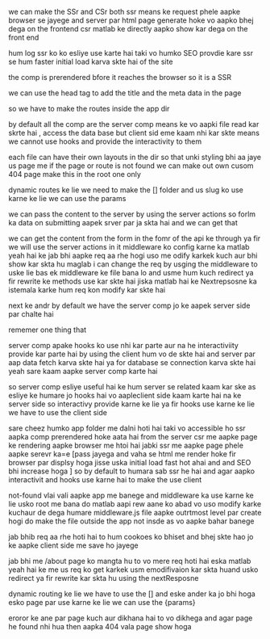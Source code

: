 we can make the SSr and CSr both 
ssr means ke request phele aapke browser se jayege and server par html page generate hoke vo aapko bhej dega on the frontend 
csr matlab ke directly aapko show kar dega on the front end 

hum log ssr ko ko esliye use karte hai taki vo humko SEO provdie kare 
ssr se hum faster initial load karva skte hai of the site 

the comp is prerendered bfore it reaches the browser so it is a SSR 

we can use the head tag to add the title and the meta data in the page 

so we have to make the routes inside the app dir 

by default all the comp are the server comp means ke vo aapki file read kar skrte hai , access the data base but client sid eme kaam nhi kar skte means we cannot use hooks and provide the interactivity to them 

each file can have their own layouts in the dir so that unki styling bhi aa jaye us page  me 
if the page or route is not found we can make out own cusom 404 page 
make this in the root one only 


dynamic routes ke lie we need to make the [] folder and us slug ko use karne ke lie we can use the params 

we can pass the content to the server by using the server actions so forlm ka data on submitting aapek srver par ja skta hai and we can get that 
<!-- make the routes insdie the app dir only to make the routes  -->

we can get the content from the form in the fomr of the api ke through ya fir we will use the server actions in it 
middleware ko config karne ka matlab yeah hai ke jab bhi aapke req aa rhe hogi uso me  odify karkek kuch aur bhi show kar skta hu 
maglab i can change the req by usging the middleware to uske lie bas ek middleware ke file bana lo and usme hum kuch redirect  ya fir rewrite ke methods use kar skte hai jiska matlab hai ke Nextrepsosne ka istemala karke hum req kon modify kar skte hai 

next ke andr by default we have the server comp jo ke aapek server side par chalte hai 

rememer one thing that 








server comp apake hooks ko use nhi kar parte aur na he interactiviity provide kar parte hai 
by using the client hum vo de skte hai and server par aap data fetch karva skte hai ya for database se connection karva skte hai 
yeah sare kaam aapke server comp karte hai 

so server comp esliye useful hai ke hum server se related kaam kar ske
as esliye ke humare jo hooks hai vo aapleclient side kaam karte hai na ke server side 
so interactivy provide karne ke lie ya fir hooks use karne ke lie we have to use the client side  

sare cheez humko app folder me dalni hoti hai taki vo accessible ho 
ssr aapka comp prerendered hoke aata hai from the server 
csr me aapke page ke rendering aapke browser me htoi hai jabki ssr me aapke page phele aapke serevr ka=e [pass jayega and vaha se html me render hoke fir browser par displsy hoga jisse uska initial load fast hot ahai and and SEO bhi increase hoga ] so by default to humara sab ssr he hai and agar aapko interactivit and hooks use karne hai to make the use client 

not-found vlai vali aapke app me banege and middleware ka use karne ke lie usko root me bana do 
matlab aapi rew aane ko abad vo uso modify karke kuchaur de dega 
humare middleware.js file aapke outrtmost level par create hogi do make the file outside the app not insde as vo aapke bahar banege 

jab bhib req aa rhe hoti hai to hum cookoes ko bhiset and bhej skte hao jo ke aapke client side me save ho jayege 

jab bhi me /about page ko mangta hu to vo mere req hoti hai eska matlab yeah hai ke me us req ko get karkek usm emodifivaion kar skta huand usko redirect  ya fir rewrite kar skta hu using the nextResposne


dynamic routing ke lie we have to use the [] and eske ander ka jo bhi hoga esko page par use karne ke lie we can use the {params}
<!-- for the dynamic routes ke lie we have to isue the []  and koi bhi ho skta hai -->

eroror ke ane par page kuch aur dikhana hai to vo dikhega and agar page he found nhi hua then aapka 404 vala page show hoga 





















